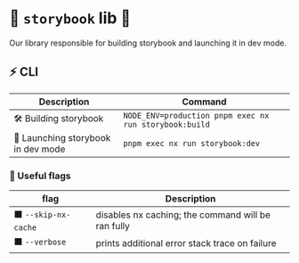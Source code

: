 # 🧩 `storybook` lib 🧩

Our library responsible for building storybook and launching it in dev mode.

## ⚡ CLI

|                 Description                           |           Command                                                     |
| ------------------------------------------------ | --------------------------------------------------------------------- |
| 🛠️ Building storybook |`NODE_ENV=production pnpm exec nx run storybook:build`|
| 🎁 Launching storybook in dev mode |`pnpm exec nx run storybook:dev`|

### 🔶 Useful flags

| flag                                           | Description                                                               |
| ------------------------------------------------ | --------------------------------------------------------------------- |
| ⬛  `--skip-nx-cache`  | disables nx caching; the command will be ran fully |
| ⬛  `--verbose`  | prints additional error stack trace on failure
